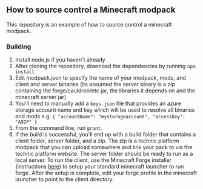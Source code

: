 ## How to source control a Minecraft modpack ##

This repository is an example of how to source control a minecraft modpack.

### Building ###

1. Install node.js if you haven't already
2. After cloning the repository, download the dependencies by running `npm install`
3. Edit modpack.json to specify the name of your modpack, mods, and client and server binaries (its assumed the server binary is a zip containing the forge/cauldron/etc jar, the libraries it depends on and the minecraft server jar)
4. You'll need to manually add a `keys.json` file that provides an azure storage account name and key which will be used to resolve all binaries and mods e.g. 
	`{ "accountName": "mystorageaccount", "accessKey": "ASDF" }`
5. From the command line, run `grunt`.
6. If the build is successful, you'll end up with a build folder that contains a client folder, server folder, and a zip. The zip is a technic platform modpack that you can upload somewhere and link your pack to via the technic platform website. The server folder should be ready to run as a local server. To run the client, use the Minecraft Forge installer (instructions [here](http://www.minecraftforge.net/wiki/Installation/Universal)) to setup your standard minecraft launcher to run forge. After the setup is complete, edit your forge profile in the minecraft launcher to point to the client directory.
